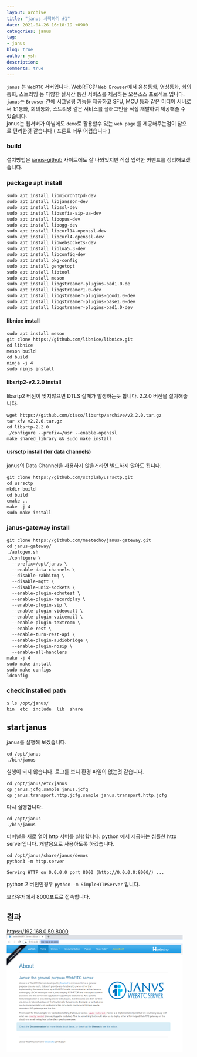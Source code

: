 ```yaml
---
layout: archive
title: "janus 시작하기 #1"
date: 2021-04-26 16:18:19 +0900
categories: janus
tag:
- janus
blog: true
author: ysh
description: 
comments: true
---
```


`janus` 는 `WebRTC` 서버입니다. WebRTC란 `Web Browser`에서 음성통화, 영상통화, 회의통화, 스트리밍 등 다양한 실시간 통신 서비스를 제공하는 오픈소스 프로젝트 입니다. `janus`는 `Browser` 간에 시그널링 기능을 제공하고 SFU, MCU 등과 같은 미디어 서버로써 1:1통화, 회의통화, 스트리밍 같은 서비스를 플러그인을 직접 개발하여 제공해줄 수 있습니다.   
janus는 웹서버가 아님에도 `demo`로 활용할수 있는 `web page` 를 제공해주는점이 참으로 편리한것 같습니다 ( 프론트 너무 어렵습니다 )


### build

설치방법은 [janus-github](https://github.com/meetecho/janus-gateway) 사이트에도 잘 나와있지만 직접 입력한 커맨드를 정리해보겠습니다.

### package apt install 
```
sudo apt install libmicrohttpd-dev
sudo apt install libjansson-dev
sudo apt install libssl-dev
sudo apt install libsofia-sip-ua-dev
sudo apt install libopus-dev
sudo apt install libogg-dev
sudo apt install libcurl14-openssl-dev
sudo apt install libcurl4-openssl-dev
sudo apt install libwebsockets-dev
sudo apt install liblua5.3-dev
sudo apt install libconfig-dev
sudo apt install pkg-config
sudo apt install gengetopt
sudo apt install libtool
sudo apt install meson
sudo apt install libgstreamer-plugins-bad1.0-de
sudo apt install libgstreamer1.0-dev
sudo apt install libgstreamer-plugins-good1.0-dev
sudo apt install libgstreamer-plugins-base1.0-dev
sudo apt install libgstreamer-plugins-bad1.0-dev
```

#### libnice install
```
sudo apt install meson
git clone https://github.com/libnice/libnice.git
cd libnice
meson build
cd build
ninja -j 4
sudo ninjs install
```

#### libsrtp2-v2.2.0 install
libsrtp2 버전이 맞지않으면 DTLS 실패가 발생하는듯 합니다. 2.2.0 버전을 설치해줍니다.
```
wget https://github.com/cisco/libsrtp/archive/v2.2.0.tar.gz
tar xfv v2.2.0.tar.gz
cd libsrtp-2.2.0
./configure --prefix=/usr --enable-openssl
make shared_library && sudo make install
```

#### usrsctp install (for data channels)
janus의 Data Channel을 사용하지 않을거라면 빌드하지 않아도 됩니다.
```
git clone https://github.com/sctplab/usrsctp.git
cd usrsctp
mkdir build
cd build
cmake ..
make -j 4
sudo make install
```

### janus-gateway install
```
git clone https://github.com/meetecho/janus-gateway.git
cd janus-gateway/
./autogen.sh
./configure \
  --prefix=/opt/janus \
  --enable-data-channels \
  --disable-rabbitmq \
  --disable-mqtt \
  --disable-unix-sockets \
  --enable-plugin-echotest \
  --enable-plugin-recordplay \
  --enable-plugin-sip \
  --enable-plugin-videocall \
  --enable-plugin-voicemail \
  --enable-plugin-textroom \
  --enable-rest \
  --enable-turn-rest-api \
  --enable-plugin-audiobridge \
  --enable-plugin-nosip \
  --enable-all-handlers
make -j 4
sudo make install
sudo make configs
ldconfig
```

### check installed path
```
$ ls /opt/janus/
bin  etc  include  lib  share
```


## start janus

janus를 실행해 보겠습니다.
```
cd /opt/janus
./bin/janus
```
실행이 되지 않습니다. 로그를 보니 환경 파일이 없는것 같습니다.
```
cd /opt/janus/etc/janus
cp janus.jcfg.sample janus.jcfg
cp janus.transport.http.jcfg.sample janus.transport.http.jcfg
```
다시 실행합니다.
```
cd /opt/janus
./bin/janus
```

터미널을 새로 열어 http 서버를 실행합니다.
python 에서 제공하는 심플한 http server입니다. 개발용으로 사용하도록 하겠습니다.
```
cd /opt/janus/share/janus/demos
python3 -m http.server
```

```
Serving HTTP on 0.0.0.0 port 8000 (http://0.0.0.0:8000/) ...
```

python 2 버전인경우 `python -m SimpleHTTPServer` 입니다. 

브라우저에서 8000포트로 접속합니다.

## 결과
https://192.168.0.59:8000
<img src="/assets/images/janus/2021-04-26-janus_start_image1.png" alt="drawing" width="480" height="320"/>

